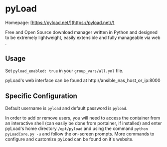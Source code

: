 # pyLoad

Homepage: [https://pyload.net/](https://pyload.net//)

Free and Open Source download manager written in Python and designed to be extremely lightweight, easily extensible and fully manageable via web
.
## Usage

Set `pyload_enabled: true` in your `group_vars/all.yml` file.

pyLoad's web interface can be found at http://ansible_nas_host_or_ip:8000

## Specific Configuration

Default username is `pyload` and default password is `pyload`. 

In order to add or remove users, you will need to access the container from an interactive shell (can easily be done from portainer, if installed) and enter pyLoad's home directory `/opt/pyload` and using the command `python pyLoadCore.py -u` and follow the on-screen prompts. More commands to configure and customize pyLoad can be found on it's website.
